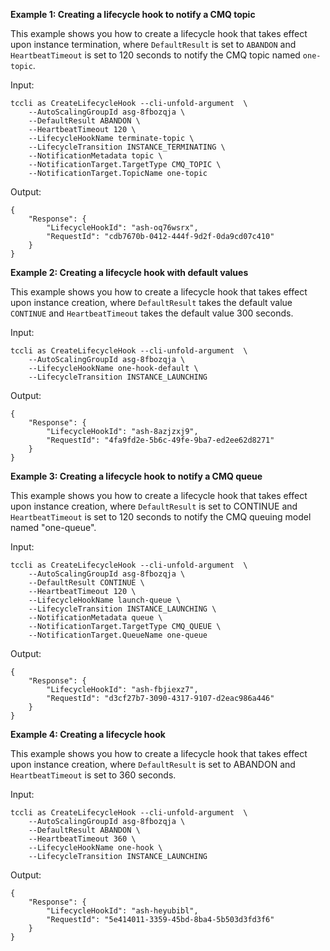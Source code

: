 **Example 1: Creating a lifecycle hook to notify a CMQ topic**

This example shows you how to create a lifecycle hook that takes effect upon instance termination, where `DefaultResult` is set to `ABANDON` and `HeartbeatTimeout` is set to 120 seconds to notify the CMQ topic named `one-topic`.

Input: 

```
tccli as CreateLifecycleHook --cli-unfold-argument  \
    --AutoScalingGroupId asg-8fbozqja \
    --DefaultResult ABANDON \
    --HeartbeatTimeout 120 \
    --LifecycleHookName terminate-topic \
    --LifecycleTransition INSTANCE_TERMINATING \
    --NotificationMetadata topic \
    --NotificationTarget.TargetType CMQ_TOPIC \
    --NotificationTarget.TopicName one-topic
```

Output: 
```
{
    "Response": {
        "LifecycleHookId": "ash-oq76wsrx",
        "RequestId": "cdb7670b-0412-444f-9d2f-0da9cd07c410"
    }
}
```

**Example 2: Creating a lifecycle hook with default values**

This example shows you how to create a lifecycle hook that takes effect upon instance creation, where `DefaultResult` takes the default value `CONTINUE` and `HeartbeatTimeout` takes the default value 300 seconds.

Input: 

```
tccli as CreateLifecycleHook --cli-unfold-argument  \
    --AutoScalingGroupId asg-8fbozqja \
    --LifecycleHookName one-hook-default \
    --LifecycleTransition INSTANCE_LAUNCHING
```

Output: 
```
{
    "Response": {
        "LifecycleHookId": "ash-8azjzxj9",
        "RequestId": "4fa9fd2e-5b6c-49fe-9ba7-ed2ee62d8271"
    }
}
```

**Example 3: Creating a lifecycle hook to notify a CMQ queue**

This example shows you how to create a lifecycle hook that takes effect upon instance creation, where `DefaultResult` is set to CONTINUE and `HeartbeatTimeout` is set to 120 seconds to notify the CMQ queuing model named "one-queue".

Input: 

```
tccli as CreateLifecycleHook --cli-unfold-argument  \
    --AutoScalingGroupId asg-8fbozqja \
    --DefaultResult CONTINUE \
    --HeartbeatTimeout 120 \
    --LifecycleHookName launch-queue \
    --LifecycleTransition INSTANCE_LAUNCHING \
    --NotificationMetadata queue \
    --NotificationTarget.TargetType CMQ_QUEUE \
    --NotificationTarget.QueueName one-queue
```

Output: 
```
{
    "Response": {
        "LifecycleHookId": "ash-fbjiexz7",
        "RequestId": "d3cf27b7-3090-4317-9107-d2eac986a446"
    }
}
```

**Example 4: Creating a lifecycle hook**

This example shows you how to create a lifecycle hook that takes effect upon instance creation, where `DefaultResult` is set to ABANDON and `HeartbeatTimeout` is set to 360 seconds.

Input: 

```
tccli as CreateLifecycleHook --cli-unfold-argument  \
    --AutoScalingGroupId asg-8fbozqja \
    --DefaultResult ABANDON \
    --HeartbeatTimeout 360 \
    --LifecycleHookName one-hook \
    --LifecycleTransition INSTANCE_LAUNCHING
```

Output: 
```
{
    "Response": {
        "LifecycleHookId": "ash-heyubibl",
        "RequestId": "5e414011-3359-45bd-8ba4-5b503d3fd3f6"
    }
}
```

